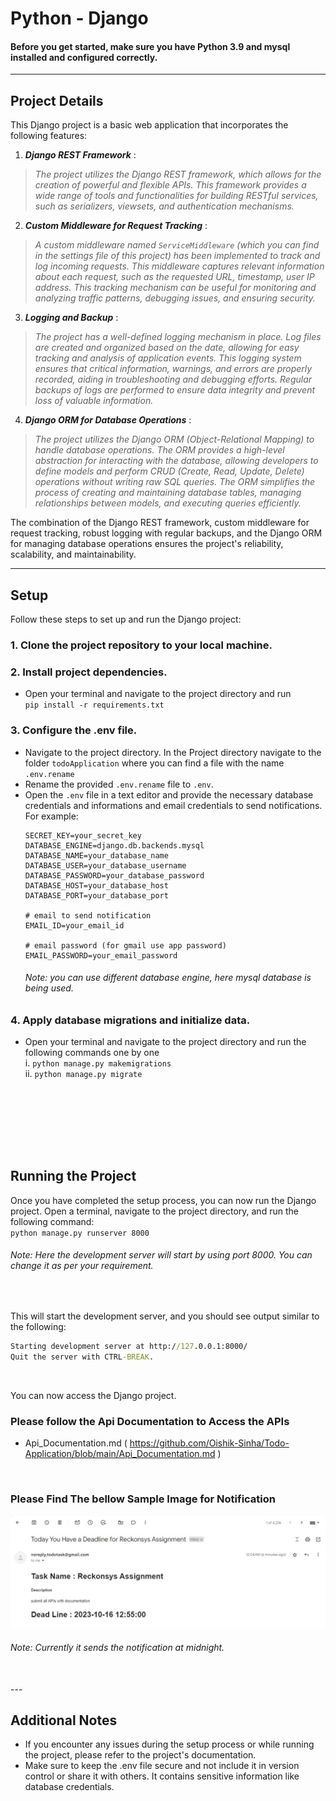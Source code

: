 # Python - Django

#### Before you get started, make sure you have Python 3.9 and mysql installed and configured correctly.

---

## Project Details
This Django project is a basic web application that incorporates the following features:

1. **_Django REST Framework_** : <br/>
 >  _The project utilizes the Django REST framework, which allows for the creation of powerful and flexible APIs. This framework provides a wide range of tools and functionalities for building RESTful services, such as serializers, viewsets, and authentication mechanisms._

2. **_Custom Middleware for Request Tracking_** : <br/>
 >  _A custom middleware named `ServiceMiddleware` (which you can find in the settings file of this project) has been implemented to track and log incoming requests. This middleware captures relevant information about each request, such as the requested URL, timestamp, user IP address. This tracking mechanism can be useful for monitoring and analyzing traffic patterns, debugging issues, and ensuring security._

3. **_Logging and Backup_** : <br/>
 >  _The project has a well-defined logging mechanism in place. Log files are created and organized based on the date, allowing for easy tracking and analysis of application events. This logging system ensures that critical information, warnings, and errors are properly recorded, aiding in troubleshooting and debugging efforts. Regular backups of logs are performed to ensure data integrity and prevent loss of valuable information._

4. **_Django ORM for Database Operations_** : <br/>
 >  _The project utilizes the Django ORM (Object-Relational Mapping) to handle database operations. The ORM provides a high-level abstraction for interacting with the database, allowing developers to define models and perform CRUD (Create, Read, Update, Delete) operations without writing raw SQL queries. The ORM simplifies the process of creating and maintaining database tables, managing relationships between models, and executing queries efficiently._

The combination of the Django REST framework, custom middleware for request tracking, robust logging with regular backups, and the Django ORM for managing database operations ensures the project's reliability, scalability, and maintainability.

---

## Setup
Follow these steps to set up and run the Django project:
### 1. Clone the project repository to your local machine.

### 2. Install project dependencies.
- Open your terminal and navigate to the project directory and run <br/>
  `pip install -r requirements.txt`

### 3. Configure the .env file.
- Navigate to the project directory. In the Project directory navigate to the folder `todoApplication` where you can find a file with the name `.env.rename`
- Rename the provided `.env.rename` file to `.env`.
- Open the `.env` file in a text editor and provide the necessary database credentials and informations and email credentials to send notifications. <br/>
  For example:
  ```env
  SECRET_KEY=your_secret_key
  DATABASE_ENGINE=django.db.backends.mysql  
  DATABASE_NAME=your_database_name
  DATABASE_USER=your_database_username
  DATABASE_PASSWORD=your_database_password
  DATABASE_HOST=your_database_host
  DATABASE_PORT=your_database_port

  # email to send notification
  EMAIL_ID=your_email_id

  # email password (for gmail use app password)
  EMAIL_PASSWORD=your_email_password
  ```
  ###### *Note: you can use different database engine, here mysql database is being used.*

### 4. Apply database migrations and initialize data.
- Open your terminal and navigate to the project directory and run the following commands one by one<br/>
  i. `python manage.py makemigrations` <br/>
  ii. `python manage.py migrate` <br/>

<br/><br/>
---
<br/>

## Running the Project
Once you have completed the setup process, you can now run the Django project. Open a terminal, navigate to the project directory, and run the following command: <br/>
`python manage.py runserver 8000`<br/>
###### *Note: Here the development server will start by using port 8000. You can change it as per your requirement.*
<br/>

This will start the development server, and you should see output similar to the following:<br/>
```cmd
Starting development server at http://127.0.0.1:8000/
Quit the server with CTRL-BREAK.
```
<br/>

You can now access the Django project.<br/>

### Please follow the Api Documentation to Access the APIs
- Api_Documentation.md ( https://github.com/Oishik-Sinha/Todo-Application/blob/main/Api_Documentation.md )
<br/>

### Please Find The bellow Sample Image for Notification
![Sample Mail Notification](https://github.com/Oishik-Sinha/Todo-Application/blob/main/sample_mail_notification_example.jpg)

###### *Note: Currently it sends the notification at midnight.*

<br/>
---

## Additional Notes
- If you encounter any issues during the setup process or while running the project, please refer to the project's documentation.
- Make sure to keep the .env file secure and not include it in version control or share it with others. It contains sensitive information like database credentials.